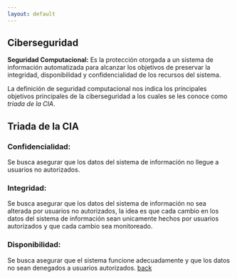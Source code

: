 ```yaml
---
layout: default
---
```


## Ciberseguridad


<div class="cuadro-texto">
   <strong>Seguridad Computacional:</strong> Es la protección otorgada a un sistema de información automatizada para alcanzar los objetivos de preservar la integridad, disponibilidad y confidencialidad de los recursos del sistema.
</div>

La definición de seguridad computacional nos indica los principales objetivos principales de la ciberseguridad a los cuales se les conoce como _triada de la CIA_.

## Triada de la CIA

### Confidencialidad:
Se busca asegurar que los datos del sistema de información no llegue a usuarios no autorizados.

### Integridad:
Se busca asegurar que los datos del sistema de información no sea alterada por usuarios no autorizados, la idea es que cada cambio en los datos del sistema de información sean unicamente hechos por usuarios autorizados y que cada cambio sea monitoreado.

### Disponibilidad:
Se busca asegurar que el sistema funcione adecuadamente y que los datos no sean denegados a usuarios autorizados.
[back](./)
